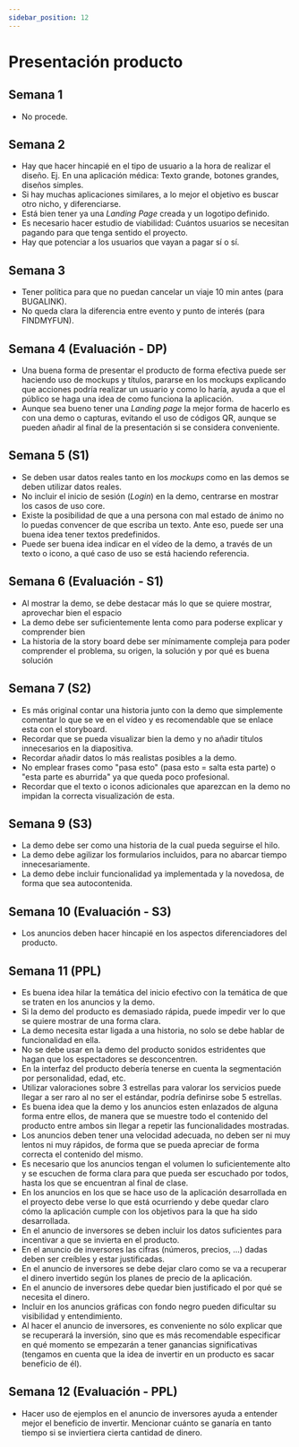 ```yaml
---
sidebar_position: 12
---
```


# Presentación producto

## Semana 1

- No procede.

## Semana 2

- Hay que hacer hincapié en el tipo de usuario a la hora de realizar el diseño. Ej. En una aplicación médica: Texto grande, botones grandes, diseños simples.
- Si hay muchas aplicaciones similares, a lo mejor el objetivo es buscar otro nicho, y diferenciarse.
- Está bien tener ya una *Landing Page* creada y un logotipo definido. 
- Es necesario hacer estudio de viabilidad: Cuántos usuarios se necesitan pagando para que tenga sentido el proyecto.
- Hay que potenciar a los usuarios que vayan a pagar sí o sí.

## Semana 3

- Tener política para que no puedan cancelar un viaje 10 min antes (para BUGALINK).
- No queda clara la diferencia entre evento y punto de interés (para FINDMYFUN).

## Semana 4 (Evaluación - DP)

- Una buena forma de presentar el producto de forma efectiva puede ser haciendo uso de mockups y títulos, pararse en los mockups explicando que acciones podría realizar un usuario y como lo haría, ayuda a que el público se haga una idea de como funciona la aplicación.
- Aunque sea bueno tener una *Landing page* la mejor forma de hacerlo es con una demo o capturas, evitando el uso de códigos QR, aunque se pueden añadir al final de la presentación si se considera conveniente.

## Semana 5 (S1)

- Se deben usar datos reales tanto en los *mockups* como en las demos se deben utilizar datos reales.
- No incluir el inicio de sesión (*Login*) en la demo, centrarse en mostrar los casos de uso core.
- Existe la posibilidad de que a una persona con mal estado de ánimo no lo puedas convencer de que escriba un texto. Ante eso, puede ser una buena idea tener textos predefinidos.
- Puede ser buena idea indicar en el vídeo de la demo, a través de un texto o icono, a qué caso de uso se está haciendo referencia.

## Semana 6 (Evaluación - S1)

- Al mostrar la demo, se debe destacar más lo que se quiere mostrar, aprovechar bien el espacio
- La demo debe ser suficientemente lenta como para poderse explicar y comprender bien
- La historia de la story board debe ser mínimamente compleja para poder comprender el problema, su origen, la solución y por qué es buena solución

## Semana 7 (S2)

- Es más original contar una historia junto con la demo que simplemente comentar lo que se ve en el vídeo y es recomendable que se enlace esta con el storyboard.
- Recordar que se pueda visualizar bien la demo y no añadir títulos innecesarios en la diapositiva.
- Recordar añadir datos lo más realistas posibles a la demo.
- No emplear frases como "pasa esto" (pasa esto = salta esta parte) o "esta parte es aburrida" ya que queda poco profesional.
- Recordar que el texto o iconos adicionales que aparezcan en la demo no impidan la correcta visualización de esta.

## Semana 9 (S3) 

- La demo debe ser como una historia de la cual pueda seguirse el hilo.
- La demo debe agilizar los formularios incluidos, para no abarcar tiempo innecesariamente.
- La demo debe incluir funcionalidad ya implementada y la novedosa, de forma que sea autocontenida.

## Semana 10 (Evaluación - S3)

- Los anuncios deben hacer hincapié en los aspectos diferenciadores del producto.

## Semana 11 (PPL)

- Es buena idea hilar la temática del inicio efectivo con la temática de que se traten en los anuncios y la demo.
- Si la demo del producto es demasiado rápida, puede impedir ver lo que se quiere mostrar de una forma clara.
- La demo necesita estar ligada a una historia, no solo se debe hablar de funcionalidad en ella.
- No se debe usar en la demo del producto sonidos estridentes que hagan que los espectadores se desconcentren.
- En la interfaz del producto debería tenerse en cuenta la segmentación por personalidad, edad, etc.
- Utilizar valoraciones sobre 3 estrellas para valorar los servicios puede llegar a ser raro al no ser el estándar, podría definirse sobe 5 estrellas.
- Es buena idea que la demo y los anuncios esten enlazados de alguna forma entre ellos, de manera que se muestre todo el contenido del producto entre ambos sin llegar a repetir las funcionalidades mostradas.
- Los anuncios deben tener una velocidad adecuada, no deben ser ni muy lentos ni muy rápidos, de forma que se pueda apreciar de forma correcta el contenido del mismo.
- Es necesario que los anuncios tengan el volumen lo suficientemente alto y se escuchen de forma clara para que pueda ser escuchado por todos, hasta los que se encuentran al final de clase.
- En los anuncios en los que se hace uso de la aplicación desarrollada en el proyecto debe verse lo que está ocurriendo y debe quedar claro cómo la aplicación cumple con los objetivos para la que ha sido desarrollada.
- En el anuncio de inversores se deben incluir los datos suficientes para incentivar a que se invierta en el producto.
- En el anuncio de inversores las cifras (números, precios, ...) dadas deben ser creíbles y estar justificadas.
- En el anuncio de inversores se debe dejar claro como se va a recuperar el dinero invertido según los planes de precio de la aplicación. 
- En el anuncio de inversores debe quedar bien justificado el por qué se necesita el dinero.
- Incluir en los anuncios gráficas con fondo negro pueden dificultar su visibilidad y entendimiento.
- Al hacer el anuncio de inversores, es conveniente no sólo explicar que se recuperará la inversión, sino que es más recomendable especificar en qué momento se empezarán a tener ganancias significativas (tengamos en cuenta que la idea de invertir en un producto es sacar beneficio de él).

## Semana 12 (Evaluación - PPL)

- Hacer uso de ejemplos en el anuncio de inversores ayuda a entender mejor el beneficio de invertir. Mencionar cuánto se ganaría en tanto tiempo si se inviertiera cierta cantidad de dinero.